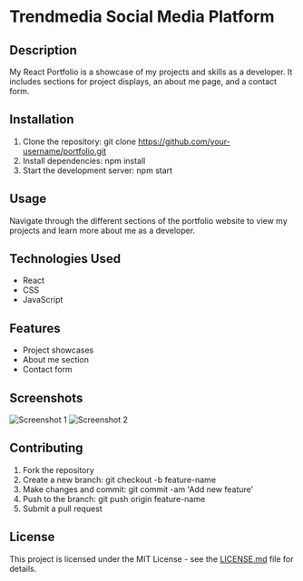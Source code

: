 # Trendmedia Social Media Platform

## Description
My React Portfolio is a showcase of my projects and skills as a developer. It includes sections for project displays, an about me page, and a contact form.

## Installation
1. Clone the repository: git clone https://github.com/your-username/portfolio.git
2. Install dependencies: npm install
3. Start the development server: npm start

## Usage
Navigate through the different sections of the portfolio website to view my projects and learn more about me as a developer.

## Technologies Used
- React
- CSS
- JavaScript

## Features
- Project showcases
- About me section
- Contact form

## Screenshots
![Screenshot 1](/screenshots/screenshot1.png)
![Screenshot 2](/screenshots/screenshot2.png)

## Contributing
1. Fork the repository
2. Create a new branch: git checkout -b feature-name
3. Make changes and commit: git commit -am 'Add new feature'
4. Push to the branch: git push origin feature-name
5. Submit a pull request

## License
This project is licensed under the MIT License - see the [LICENSE.md](LICENSE.md) file for details.
